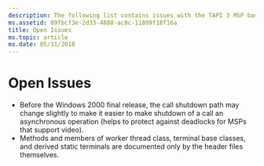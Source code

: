 ```yaml
---
description: The following list contains issues with the TAPI 3 MSP base classes.
ms.assetid: 09fbcf3e-2d33-4888-ac8c-11809f18f16a
title: Open Issues
ms.topic: article
ms.date: 05/31/2018
---
```


# Open Issues

-   Before the Windows 2000 final release, the call shutdown path may change slightly to make it easier to make shutdown of a call an asynchronous operation (helps to protect against deadlocks for MSPs that support video).
-   Methods and members of worker thread class, terminal base classes, and derived static terminals are documented only by the header files themselves.

 

 



